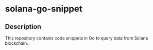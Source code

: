 # solana-go-snippet

## Description

This repository contains code snippets in Go to query data from Solana blockchain.
